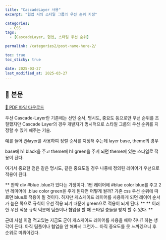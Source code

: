 ```yaml
---
title: "CascadeLayer 사용"
excerpt: "협업 시의 스타일 그룹의 우선 순위 지정"

categories:
  - CSS
tags:
  - [CascadeLayer, 협업, 스타일 우선 순위]

permalink: /categories2/post-name-here-2/

toc: true
toc_sticky: true

date: 2025-03-27
last_modified_at: 2025-03-27
---
```


## 🦥 본문

[📄 PDF 파일 다운로드](../_posts/asset/files/Cascade-Layers.html)

우선 Cascade-Layer란 기존에는 선언 순서, 명시도, 중요도 등으로만 우선 순위를 조절했지만 Cascade Layer의 경우 개발자가 명시적으로 스타일 그룹의 우선 순위를 지정할 수 있게 해주는 기술.

예를 들어 @layer를 사용하여 정렬 순서를 지정해 주는데 layer base, theme의 경우

base에 h1 black을 주고 theme에 h1 green을 주게 되면 theme에 있는 스타일로 적용이 된다.

여기서 중요한 점은 같은 명시도, 같은 중요도일 경우 나중에 정의된 레이어가 우선으로 적용이 된다.

** 만약 div #blue .blue가 있다는 가정이다. 1번 레이어에 #blue color blue를 주고 2번 레이어에 .blue color green을 주게 된다면 어떻게 될까? 기존 css 우선 순위에 따르면 blue로 적용이 될 것이다. 하지만 케스케이드 레이어를 사용하게 되면 레이어 순서가 높은 쪽으로 규칙이 우선 적용 되기 때문에 green으로 적용이 되게 된다. **
** 이러한 우선 적용 규칙 덕분에 팀플이나 협업을 할 때 스타일 충돌을 방지 할 수 있다. **

근데 사실 이걸 적고있는 지금도 굳이 캐스케이드 레이어를 사용을 해야 하나? 하는 생각이 든다.
아직 팀플이나 협업을 안 해봐서 그런가... 아직 중요도를 못 느끼겠으니 후 순위로 미뤄야겠다.
